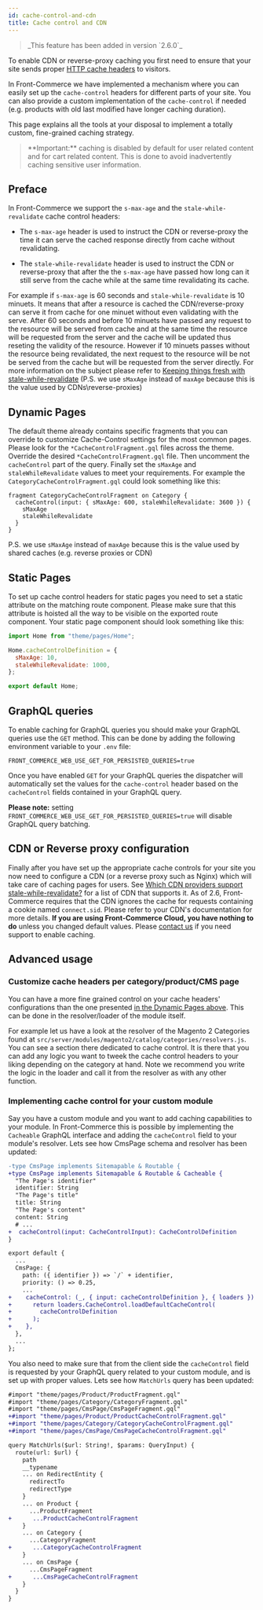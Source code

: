 ```yaml
---
id: cache-control-and-cdn
title: Cache control and CDN
---
```


<blockquote class="feature--new">
  _This feature has been added in version `2.6.0`_
</blockquote>

To enable CDN or reverse-proxy caching you first need to ensure that your site sends proper [HTTP cache headers](https://developer.mozilla.org/en-US/docs/Web/HTTP/Headers/Cache-Control) to visitors.

In Front-Commerce we have implemented a mechanism where you can easily set up the `cache-control` headers for different parts of your site. You can also provide a custom implementation of the `cache-control` if needed (e.g. products with old last modified have longer caching duration).

This page explains all the tools at your disposal to implement a totally custom, fine-grained caching strategy.

<blockquote class="important">
**Important:** caching is disabled by default for user related content and for cart related content. This is done to avoid inadvertently caching sensitive user information.
</blockquote>

## Preface

In Front-Commerce we support the `s-max-age` and the `stale-while-revalidate` cache control headers:

- The `s-max-age` header is used to instruct the CDN or reverse-proxy the time it can serve the cached response directly from cache without revalidating.

- The `stale-while-revalidate` header is used to instruct the CDN or reverse-proxy that after the the `s-max-age` have passed how long can it still serve from the cache while at the same time revalidating its cache.

For example if `s-max-age` is 60 seconds and `stale-while-revalidate` is 10 minuets. It means that after a resource is cached the CDN/reverse-proxy can serve it from cache for one minuet without even validating with the serve. After 60 seconds and before 10 minuets have passed any request to the resource will be served from cache and at the same time the resource will be requested from the server and the cache will be updated thus reseting the validity of the resource. However if 10 minuets passes without the resource being revalidated, the next request to the resource will be not be served from the cache but will be requested from the server directly. For more information on the subject please refer to [Keeping things fresh with stale-while-revalidate](https://web.dev/stale-while-revalidate/) (P.S. we use `sMaxAge` instead of `maxAge` because this is the value used by CDNs\reverse-proxies)

## Dynamic Pages

The default theme already contains specific fragments that you can override to customize Cache-Control settings for the most common pages. Please look for the `*CacheControlFragment.gql` files across the theme. Override the desired `*CacheControlFragment.gql` file. Then uncomment the `cacheControl` part of the query. Finally set the `sMaxAge` and `staleWhileRevalidate` values to meet your requirements. For example the `CategoryCacheControlFragment.gql` could look something like this:

```gql
fragment CategoryCacheControlFragment on Category {
  cacheControl(input: { sMaxAge: 600, staleWhileRevalidate: 3600 }) {
    sMaxAge
    staleWhileRevalidate
  }
}
```

P.S. we use `sMaxAge` instead of `maxAge` because this is the value used by shared caches (e.g. reverse proxies or CDN)

## Static Pages

To set up cache control headers for static pages you need to set a static attribute on the matching route component. Please make sure that this attribute is hoisted all the way to be visible on the exported route component. Your static page component should look something like this:

```js
import Home from "theme/pages/Home";

Home.cacheControlDefinition = {
  sMaxAge: 10,
  staleWhileRevalidate: 1000,
};

export default Home;
```

## GraphQL queries

To enable caching for GraphQL queries you should make your GraphQL queries use the `GET` method. This can be done by adding the following environment variable to your `.env` file:

```
FRONT_COMMERCE_WEB_USE_GET_FOR_PERSISTED_QUERIES=true
```

Once you have enabled `GET` for your GraphQL queries the dispatcher will automatically set the values for the `cache-control` header based on the `cacheControl` fields contained in your GraphQL query.

**Please note:** setting `FRONT_COMMERCE_WEB_USE_GET_FOR_PERSISTED_QUERIES=true` will disable GraphQL query batching.

## CDN or Reverse proxy configuration

Finally after you have set up the appropriate cache controls for your site you now need to configure a CDN (or a reverse proxy such as Nginx) which will take care of caching pages for users. See [Which CDN providers support stale-while-revalidate?](https://www.ctrl.blog/entry/cdn-rfc5861-support.html) for a list of CDN that supports it. As of 2.6, Front-Commerce requires that the CDN ignores the cache for requests containing a cookie named `connect.sid`. Please refer to your CDN's documentation for more details. **If you are using Front-Commerce Cloud, you have nothing to do** unless you changed default values. Please [contact us](support@front-commerce.com) if you need support to enable caching.

## Advanced usage

### Customize cache headers per category/product/CMS page

You can have a more fine grained control on your cache headers' configurations than the one presented [in the Dynamic Pages above](#Dynamic-Pages). This can be done in the resolver/loader of the module itself.

For example let us have a look at the resolver of the Magento 2 Categories found at `src/server/modules/magento2/catalog/categories/resolvers.js`. You can see a section there dedicated to cache control. It is there that you can add any logic you want to tweek the cache control headers to your liking depending on the category at hand. Note we recommend you write the logic in the loader and call it from the resolver as with any other function.

### Implementing cache control for your custom module

Say you have a custom module and you want to add caching capabilities to your module. In Front-Commerce this is possible by implementing the `Cacheable` GraphQL interface and adding the `cacheControl` field to your module's resolver. Lets see how CmsPage schema and resolver has been updated:

```diff
-type CmsPage implements Sitemapable & Routable {
+type CmsPage implements Sitemapable & Routable & Cacheable {
  "The Page's identifier"
  identifier: String
  "The Page's title"
  title: String
  "The Page's content"
  content: String
  # ...
+  cacheControl(input: CacheControlInput): CacheControlDefinition
}
```

```diff
export default {
  ...
  CmsPage: {
    path: ({ identifier }) => `/` + identifier,
    priority: () => 0.25,
    ...
+    cacheControl: (_, { input: cacheControlDefinition }, { loaders }) => {
+      return loaders.CacheControl.loadDefaultCacheControl(
+        cacheControlDefinition
+      );
+    },
  },
  ...
};
```

You also need to make sure that from the client side the `cacheControl` field is requested by your GraphQL query related to your custom module, and is set up with proper values. Lets see how `MatchUrls` query has been updated:

```diff
#import "theme/pages/Product/ProductFragment.gql"
#import "theme/pages/Category/CategoryFragment.gql"
#import "theme/pages/CmsPage/CmsPageFragment.gql"
+#import "theme/pages/Product/ProductCacheControlFragment.gql"
+#import "theme/pages/Category/CategoryCacheControlFragment.gql"
+#import "theme/pages/CmsPage/CmsPageCacheControlFragment.gql"

query MatchUrls($url: String!, $params: QueryInput) {
  route(url: $url) {
    path
    __typename
    ... on RedirectEntity {
      redirectTo
      redirectType
    }
    ... on Product {
      ...ProductFragment
+      ...ProductCacheControlFragment
    }
    ... on Category {
      ...CategoryFragment
+      ...CategoryCacheControlFragment
    }
    ... on CmsPage {
      ...CmsPageFragment
+      ...CmsPageCacheControlFragment
    }
  }
}
```

